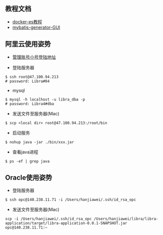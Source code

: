## 教程文档
- [docker-es教程](https://blog.csdn.net/qq_42236935/article/details/106544255)
- [mybatis-generator-GUI](https://github.com/zouzg/mybatis-generator-gui)

## 阿里云使用姿势
- [管理账号小号登陆地址](https://signin.aliyun.com/1344726916003379.onaliyun.com/login.htm)

- 登陆服务器
```
$ ssh root@47.100.94.213
# password: Libra#04
```
- mysql
```
$ mysql -h localhost -u libra_dba -p
# password: Libra4#dba
```
- 发送文件至服务器(Mac)
```
$ scp <local dir> root@47.100.94.213:/root/bin
```
- 启动服务
```
$ nohup java -jar ./bin/xxx.jar
```
- 查看java进程
```
$ ps -ef | grep java
```
## Oracle使用姿势
- 登陆服务器
```
$ ssh opc@140.238.11.71 -i /Users/hanjiawei/.ssh/id_rsa_opc
```
- 发送文件至服务器(Mac)
```
scp -i /Users/hanjiawei/.ssh/id_rsa_opc /Users/hanjiawei/libra/libra-application/target/libra-application-0.0.1-SNAPSHOT.jar opc@140.238.11.71:~
```